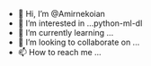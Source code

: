 - 👋 Hi, I’m @Amirnekoian
- 👀 I’m interested in ...python-ml-dl
- 🌱 I’m currently learning ...
- 💞️ I’m looking to collaborate on ...
- 📫 How to reach me ...

<!---
Amirnekoian/Amirnekoian is a ✨ special ✨ repository because its `README.md` (this file) appears on your GitHub profile.
You can click the Preview link to take a look at your changes.
--->
